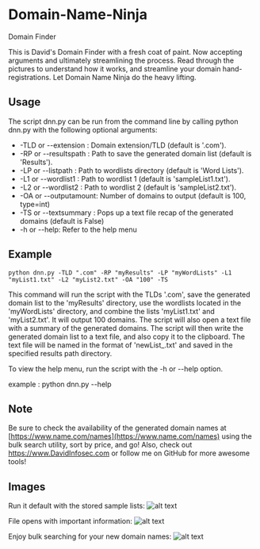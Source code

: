 # Domain-Name-Ninja
Domain Finder

This is David's Domain Finder with a fresh coat of paint. Now accepting arguments and ultimately streamlining the process. Read through the pictures to understand how it works, and streamline your domain hand-registrations. Let Domain Name Ninja do the heavy lifting.

## Usage

The script dnn.py can be run from the command line by calling python dnn.py with the following optional arguments:
- -TLD or --extension : Domain extension/TLD (default is '.com').
- -RP or --resultspath : Path to save the generated domain list (default is 'Results').
- -LP or --listpath : Path to wordlists directory (default is 'Word Lists').
- -L1 or --wordlist1 : Path to wordlist 1 (default is 'sampleList1.txt').
- -L2 or --wordlist2 : Path to wordlist 2 (default is 'sampleList2.txt').
- -OA or --outputamount: Number of domains to output (default is 100, type=int)
- -TS or --textsummary : Pops up a text file recap of the generated domains (default is False)
- -h or --help: Refer to the help menu

## Example

``python dnn.py -TLD ".com" -RP "myResults" -LP "myWordLists" -L1 "myList1.txt" -L2 "myList2.txt" -OA "100" -TS``

This command will run the script with the TLDs '.com', save the generated domain list to the 'myResults' directory, use the wordlists located in the 'myWordLists' directory, and combine the lists 'myList1.txt' and 'myList2.txt'. It will output 100 domains. The script will also open a text file with a summary of the generated domains.
The script will then write the generated domain list to a text file, and also copy it to the clipboard. The text file will be named in the format of 'newList_<current date and time>.txt' and saved in the specified results path directory.

To view the help menu, run the script with the -h or --help option.

example : python dnn.py --help


## Note

Be sure to check the availability of the generated domain names at [https://www.name.com/names](https://www.name.com/names) using the bulk search utility, sort by price, and go! Also, check out https://www.DavidInfosec.com or follow me on GitHub for more awesome tools!


## Images
Run it default with the stored sample lists:
![alt text](https://i.imgur.com/SdRwTla.png)

File opens with important information:
![alt text](https://i.imgur.com/UIaBp83.png)

Enjoy bulk searching for your new domain names:
![alt text](https://i.imgur.com/cWZLqj7.png)
